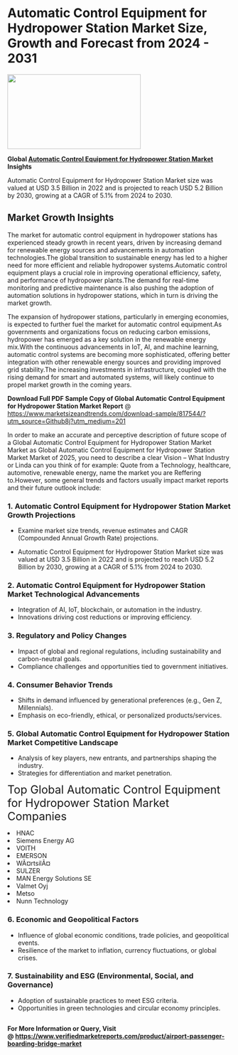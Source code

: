 <H1>Automatic Control Equipment for Hydropower Station Market Size, Growth and Forecast from 2024 - 2031</H1><img class="aligncenter size-medium wp-image-584254" src="https://thirdeyenews.in/wp-content/uploads/2024/09/Global-Market-Research-300x168.jpeg" alt="" width="300" height="168" /><p><strong>Global&nbsp;<a href="https://www.marketsizeandtrends.com/download-sample/817544/?utm_source=Github8j?utm_medium=201">Automatic Control Equipment for Hydropower Station Market</a> Insights</strong></p><p>Automatic Control Equipment for Hydropower Station Market size was valued at USD 3.5 Billion in 2022 and is projected to reach USD 5.2 Billion by 2030, growing at a CAGR of 5.1% from 2024 to 2030.</p><p><h2>Market Growth Insights</h2> <p>The market for automatic control equipment in hydropower stations has experienced steady growth in recent years, driven by increasing demand for renewable energy sources and advancements in automation technologies.The global transition to sustainable energy has led to a higher need for more efficient and reliable hydropower systems.Automatic control equipment plays a crucial role in improving operational efficiency, safety, and performance of hydropower plants.The demand for real-time monitoring and predictive maintenance is also pushing the adoption of automation solutions in hydropower stations, which in turn is driving the market growth.</p> <p>The expansion of hydropower stations, particularly in emerging economies, is expected to further fuel the market for automatic control equipment.As governments and organizations focus on reducing carbon emissions, hydropower has emerged as a key solution in the renewable energy mix.With the continuous advancements in IoT, AI, and machine learning, automatic control systems are becoming more sophisticated, offering better integration with other renewable energy sources and providing improved grid stability.The increasing investments in infrastructure, coupled with the rising demand for smart and automated systems, will likely continue to propel market growth in the coming years.</p> <p><span class=""><strong>Download Full PDF Sample Copy of Global Automatic Control Equipment for Hydropower Station Market Report</strong> @ <a href="https://www.marketsizeandtrends.com/download-sample/817544/?utm_source=Github8j?utm_medium=201" target="_blank">https://www.marketsizeandtrends.com/download-sample/817544/?utm_source=Github8j?utm_medium=201</a></span></p><p>In order to make an accurate and perceptive description of future scope of a Global&nbsp;Automatic Control Equipment for Hydropower Station Market Market as Global&nbsp;Automatic Control Equipment for Hydropower Station Market Market of 2025, you need to describe a clear Vision &ndash; What Industry or Linda can you think of for example: Quote from a Technology, healthcare, automotive, renewable energy, name the market you are Reffering to.However, some general trends and factors usually impact market reports and their future outlook include:</p><h3>1.&nbsp;<strong>Automatic Control Equipment for Hydropower Station Market Growth Projections</strong></h3><ul><li>Examine market size trends, revenue estimates and CAGR (Compounded Annual Growth Rate) projections.</li><li><p>Automatic Control Equipment for Hydropower Station Market size was valued at USD 3.5 Billion in 2022 and is projected to reach USD 5.2 Billion by 2030, growing at a CAGR of 5.1% from 2024 to 2030.</p></li></ul><h3>2.&nbsp;<strong>Automatic Control Equipment for Hydropower Station Market Technological Advancements</strong></h3><ul><li>Integration of AI, IoT, blockchain, or automation in the industry.</li><li>Innovations driving cost reductions or improving efficiency.</li></ul><h3>3.&nbsp;<strong>Regulatory and Policy Changes</strong></h3><ul><li>Impact of global and regional regulations, including sustainability and carbon-neutral goals.</li><li>Compliance challenges and opportunities tied to government initiatives.</li></ul><h3>4.&nbsp;<strong>Consumer Behavior Trends</strong></h3><ul><li>Shifts in demand influenced by generational preferences (e.g., Gen Z, Millennials).</li><li>Emphasis on eco-friendly, ethical, or personalized products/services.</li></ul><h3>5.&nbsp;<strong>Global Automatic Control Equipment for Hydropower Station Market Competitive Landscape</strong></h3><ul><li>Analysis of key players, new entrants, and partnerships shaping the industry.</li><li>Strategies for differentiation and market penetration.</li></ul><p data-pm-slice="1 1 []"><span style="color: inherit; font-family: inherit; font-size: 25px;">Top Global Automatic Control Equipment for Hydropower Station Market Companies</span></p><div class="" data-test-id=""><p><li>HNAC</li><li> Siemens Energy AG</li><li> VOITH</li><li> EMERSON</li><li> WÃ¤rtsilÃ¤</li><li> SULZER</li><li> MAN Energy Solutions SE</li><li> Valmet Oyj</li><li> Metso</li><li> Nunn Technology</li></p></div><h3>6.&nbsp;<strong>Economic and Geopolitical Factors</strong></h3><ul><li>Influence of global economic conditions, trade policies, and geopolitical events.</li><li>Resilience of the market to inflation, currency fluctuations, or global crises.</li></ul><h3>7.&nbsp;<strong>Sustainability and ESG (Environmental, Social, and Governance)</strong></h3><ul><li>Adoption of sustainable practices to meet ESG criteria.</li><li>Opportunities in green technologies and circular economy principles.</li></ul><h2><strong style="font-size: 14px;">For More Information or Query, Visit @&nbsp;</strong><a style="background-color: #ffffff; font-size: 14px;" href="https://www.marketsizeandtrends.com/report/automatic-control-equipment-for-hydropower-station-market/" target="_blank">https://www.verifiedmarketreports.com/product/airport-passenger-boarding-bridge-market</a></h2>